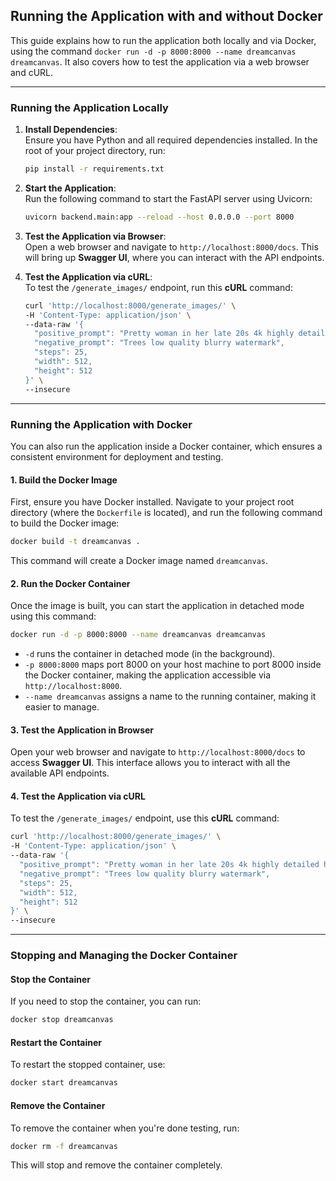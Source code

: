 ## **Running the Application with and without Docker**

This guide explains how to run the application both locally and via Docker, using the command `docker run -d -p 8000:8000 --name dreamcanvas dreamcanvas`. It also covers how to test the application via a web browser and cURL.

---

### **Running the Application Locally**

1. **Install Dependencies**:  
   Ensure you have Python and all required dependencies installed. In the root of your project directory, run:
   ```bash
   pip install -r requirements.txt
   ```

2. **Start the Application**:  
   Run the following command to start the FastAPI server using Uvicorn:
   ```bash
   uvicorn backend.main:app --reload --host 0.0.0.0 --port 8000
   ```

3. **Test the Application via Browser**:  
   Open a web browser and navigate to `http://localhost:8000/docs`. This will bring up **Swagger UI**, where you can interact with the API endpoints.

4. **Test the Application via cURL**:  
   To test the `/generate_images/` endpoint, run this **cURL** command:
   ```bash
   curl 'http://localhost:8000/generate_images/' \
   -H 'Content-Type: application/json' \
   --data-raw '{
     "positive_prompt": "Pretty woman in her late 20s 4k highly detailed hyperrealistic",
     "negative_prompt": "Trees low quality blurry watermark",
     "steps": 25,
     "width": 512,
     "height": 512
   }' \
   --insecure
   ```

---

### **Running the Application with Docker**

You can also run the application inside a Docker container, which ensures a consistent environment for deployment and testing.

#### **1. Build the Docker Image**
First, ensure you have Docker installed. Navigate to your project root directory (where the `Dockerfile` is located), and run the following command to build the Docker image:

```bash
docker build -t dreamcanvas .
```

This command will create a Docker image named `dreamcanvas`.

#### **2. Run the Docker Container**
Once the image is built, you can start the application in detached mode using this command:

```bash
docker run -d -p 8000:8000 --name dreamcanvas dreamcanvas
```

- `-d` runs the container in detached mode (in the background).
- `-p 8000:8000` maps port 8000 on your host machine to port 8000 inside the Docker container, making the application accessible via `http://localhost:8000`.
- `--name dreamcanvas` assigns a name to the running container, making it easier to manage.

#### **3. Test the Application in Browser**
Open your web browser and navigate to `http://localhost:8000/docs` to access **Swagger UI**. This interface allows you to interact with all the available API endpoints.

#### **4. Test the Application via cURL**
To test the `/generate_images/` endpoint, use this **cURL** command:

```bash
curl 'http://localhost:8000/generate_images/' \
-H 'Content-Type: application/json' \
--data-raw '{
  "positive_prompt": "Pretty woman in her late 20s 4k highly detailed hyperrealistic",
  "negative_prompt": "Trees low quality blurry watermark",
  "steps": 25,
  "width": 512,
  "height": 512
}' \
--insecure
```

---

### **Stopping and Managing the Docker Container**

#### **Stop the Container**
If you need to stop the container, you can run:

```bash
docker stop dreamcanvas
```

#### **Restart the Container**
To restart the stopped container, use:

```bash
docker start dreamcanvas
```

#### **Remove the Container**
To remove the container when you're done testing, run:

```bash
docker rm -f dreamcanvas
```

This will stop and remove the container completely.
